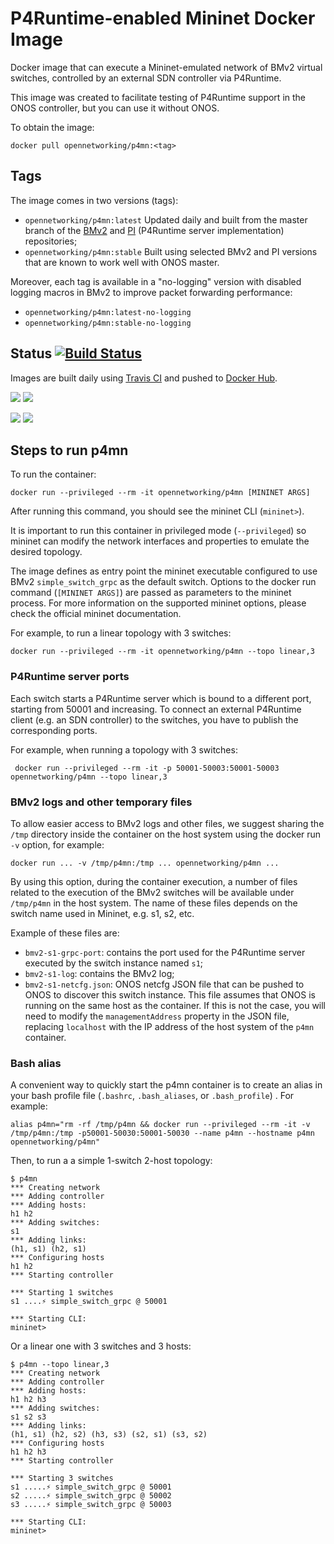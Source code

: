 # P4Runtime-enabled Mininet Docker Image

Docker image that can execute a Mininet-emulated network of BMv2 virtual
switches, controlled by an external SDN controller via P4Runtime.

This image was created to facilitate testing of P4Runtime support in the ONOS
controller, but you can use it without ONOS.

To obtain the image:

    docker pull opennetworking/p4mn:<tag>

## Tags

The image comes in two versions (tags):

* `opennetworking/p4mn:latest` Updated daily and built from the master branch of
  the [BMv2][BMv2] and [PI][PI] (P4Runtime server implementation) repositories;
* `opennetworking/p4mn:stable` Built using selected BMv2 and PI versions that
  are known to work well with ONOS master.

Moreover, each tag is available in a "no-logging" version with disabled logging
macros in BMv2 to improve packet forwarding performance:

* `opennetworking/p4mn:latest-no-logging`
* `opennetworking/p4mn:stable-no-logging`

## Status [![Build Status](https://travis-ci.org/opennetworkinglab/p4mn-docker.svg?branch=master)][Travis]

Images are built daily using [Travis CI][Travis] and pushed to 
[Docker Hub][Docker Hub].

[![](https://images.microbadger.com/badges/version/opennetworking/p4mn:latest.svg)](https://microbadger.com/images/opennetworking/p4mn:latest)
[![](https://images.microbadger.com/badges/image/opennetworking/p4mn:latest.svg)](https://microbadger.com/images/opennetworking/p4mn:latest)

[![](https://images.microbadger.com/badges/version/opennetworking/p4mn:stable.svg)](https://microbadger.com/images/opennetworking/p4mn:stable)
[![](https://images.microbadger.com/badges/image/opennetworking/p4mn:stable.svg)](https://microbadger.com/images/opennetworking/p4mn:stable)

## Steps to run p4mn

To run the container:

    docker run --privileged --rm -it opennetworking/p4mn [MININET ARGS]

After running this command, you should see the mininet CLI (`mininet>`).

It is important to run this container in privileged mode (`--privileged`) so
mininet can modify the network interfaces and properties to emulate the desired
topology.

The image defines as entry point the mininet executable configured to use BMv2
`simple_switch_grpc` as the default switch. Options to the docker run command
(`[MININET ARGS]`) are passed as parameters to the mininet process. For more
information on the supported mininet options, please check the official mininet
documentation.

For example, to run a linear topology with 3 switches:

    docker run --privileged --rm -it opennetworking/p4mn --topo linear,3

### P4Runtime server ports

Each switch starts a P4Runtime server which is bound to a different port,
starting from 50001 and increasing. To connect an external P4Runtime client
(e.g. an SDN controller) to the switches, you have to publish the corresponding
ports.

For example, when running a topology with 3 switches:

     docker run --privileged --rm -it -p 50001-50003:50001-50003 opennetworking/p4mn --topo linear,3

### BMv2 logs and other temporary files

To allow easier access to BMv2 logs and other files, we suggest sharing the
`/tmp` directory inside the container on the host system using the docker run
`-v` option, for example:

    docker run ... -v /tmp/p4mn:/tmp ... opennetworking/p4mn ...

By using this option, during the container execution, a number of files related
to the execution of the BMv2 switches will be available under `/tmp/p4mn` in the
host system. The name of these files depends on the switch name used in Mininet,
e.g. s1, s2, etc.

Example of these files are:

* `bmv2-s1-grpc-port`: contains the port used for the P4Runtime server executed
  by the switch instance named `s1`;
* `bmv2-s1-log`: contains the BMv2 log;
* `bmv2-s1-netcfg.json`: ONOS netcfg JSON file that can be pushed to ONOS
  to discover this switch instance. This file assumes that ONOS is running on
  the same host as the container. If this is not the case, you will need to
  modify the `managementAddress` property in the JSON file, replacing
  `localhost` with the IP address of the host system of the `p4mn` container.

### Bash alias

A convenient way to quickly start the p4mn container is to create an alias in
your bash profile file (`.bashrc`, `.bash_aliases`, or `.bash_profile`) . For
example:

    alias p4mn="rm -rf /tmp/p4mn && docker run --privileged --rm -it -v /tmp/p4mn:/tmp -p50001-50030:50001-50030 --name p4mn --hostname p4mn opennetworking/p4mn"

Then, to run a a simple 1-switch 2-host topology:

    $ p4mn
    *** Creating network
    *** Adding controller
    *** Adding hosts:
    h1 h2
    *** Adding switches:
    s1
    *** Adding links:
    (h1, s1) (h2, s1)
    *** Configuring hosts
    h1 h2
    *** Starting controller
    
    *** Starting 1 switches
    s1 ....⚡️ simple_switch_grpc @ 50001
    
    *** Starting CLI:
    mininet>

Or a linear one with 3 switches and 3 hosts:

    $ p4mn --topo linear,3
    *** Creating network
    *** Adding controller
    *** Adding hosts:
    h1 h2 h3
    *** Adding switches:
    s1 s2 s3
    *** Adding links:
    (h1, s1) (h2, s2) (h3, s3) (s2, s1) (s3, s2)
    *** Configuring hosts
    h1 h2 h3
    *** Starting controller
    
    *** Starting 3 switches
    s1 .....⚡️ simple_switch_grpc @ 50001
    s2 .....⚡️ simple_switch_grpc @ 50002
    s3 .....⚡️ simple_switch_grpc @ 50003
    
    *** Starting CLI:
    mininet>

[Travis]: https://travis-ci.org/opennetworkinglab/p4mn-docker
[Docker Hub]: https://hub.docker.com/r/opennetworking/p4mn
[BMv2]: https://github.com/p4lang/behavioral-model
[PI]: https://github.com/p4lang/PI
